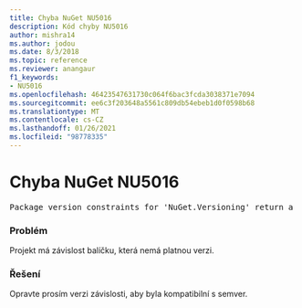 ```yaml
---
title: Chyba NuGet NU5016
description: Kód chyby NU5016
author: mishra14
ms.author: jodou
ms.date: 8/3/2018
ms.topic: reference
ms.reviewer: anangaur
f1_keywords:
- NU5016
ms.openlocfilehash: 46423547631730c064f6bac3fcda3038371e7094
ms.sourcegitcommit: ee6c3f203648a5561c809db54ebeb1d0f0598b68
ms.translationtype: MT
ms.contentlocale: cs-CZ
ms.lasthandoff: 01/26/2021
ms.locfileid: "98778335"
---
```

# <a name="nuget-error-nu5016"></a>Chyba NuGet NU5016
<pre>Package version constraints for 'NuGet.Versioning' return a version range that is empty.</pre>

### <a name="issue"></a>Problém

Projekt má závislost balíčku, která nemá platnou verzi.


### <a name="solution"></a>Řešení

Opravte prosím verzi závislosti, aby byla kompatibilní s semver.

